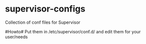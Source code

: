 # supervisor-configs
Collection of conf files for Supervisor

#Howto#
Put them in /etc/supervisor/conf.d/ and edit them for your user/needs
